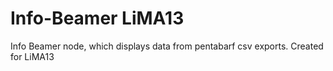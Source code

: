Info-Beamer LiMA13
=================

Info Beamer node, which displays data from pentabarf csv exports. Created for LiMA13
